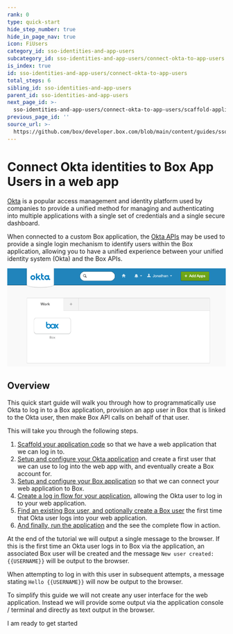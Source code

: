 ```yaml
---
rank: 0
type: quick-start
hide_step_number: true
hide_in_page_nav: true
icon: FiUsers
category_id: sso-identities-and-app-users
subcategory_id: sso-identities-and-app-users/connect-okta-to-app-users
is_index: true
id: sso-identities-and-app-users/connect-okta-to-app-users
total_steps: 6
sibling_id: sso-identities-and-app-users
parent_id: sso-identities-and-app-users
next_page_id: >-
  sso-identities-and-app-users/connect-okta-to-app-users/scaffold-application-code
previous_page_id: ''
source_url: >-
  https://github.com/box/developer.box.com/blob/main/content/guides/sso-identities-and-app-users/connect-okta-to-app-users/0-index.md
---
```

# Connect Okta identities to Box App Users in a web app

[Okta][okta] is a popular access management and identity platform used by
companies to provide a unified method for managing and authenticating into
multiple applications with a single set of credentials and a single secure
dashboard.

When connected to a custom Box application, the [Okta APIs][okta-dev] may be
used to provide a single login mechanism to identify users within the Box
application, allowing you to have a unified experience between your unified
identity system (Okta) and the Box APIs.

<ImageFrame noborder center shadow>

![Okta Dashboard](./img/okta-dashboard.png)

</ImageFrame>

## Overview

This quick start guide will walk you through how to programmatically use Okta to
log in to a Box application, provision an app user in Box that is linked to
the Okta user, then make Box API calls on behalf of that user.

This will take you through the following steps.

1. [Scaffold your application code][step1] so that we have a web application that we can log in to.
2. [Setup and configure your Okta application][step2] and create a first user that we can use to log into the web app with, and eventually create a Box account for.
3. [Setup and configure your Box application][step3] so that we can connect your web application to Box.
4. [Create a log in flow for your application][step4], allowing the Okta user to log in to your web application.
5. [Find an existing Box user, and optionally create a Box user][step5] the first time that Okta user logs into your web application.
6. [And finally, run the application][step6] and the see the complete flow in action.

At the end of the tutorial we will output a single message to the browser. If
this is the first time an Okta user logs in to Box via the application, an
associated Box user will be created and the message
`New user created: {{USERNAME}}` will be output to the browser.

When attempting to log in with this user in subsequent attempts, a message
stating `Hello {{USERNAME}}` will now be output to the browser.

<Message warning>

To simplify this guide we will not create any user interface for the web
application. Instead we will provide some output via the application console /
terminal and directly as text output in the browser.

</Message>

<Next>

I am ready to get started

</Next>

[okta]: https://www.okta.com/
[okta-dev]: https://developer.okta.com/
[step1]: g://sso-identities-and-app-users/connect-okta-to-app-users/scaffold-application-code/
[step2]: g://sso-identities-and-app-users/connect-okta-to-app-users/configure-okta/
[step3]: g://sso-identities-and-app-users/connect-okta-to-app-users/configure-box/
[step4]: g://sso-identities-and-app-users/connect-okta-to-app-users/logging-into-app/
[step5]: g://sso-identities-and-app-users/connect-okta-to-app-users/find-or-create-box-users/
[step6]: g://sso-identities-and-app-users/connect-okta-to-app-users/run-the-app/